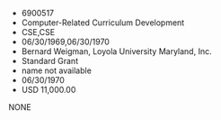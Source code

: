 * 6900517
* Computer-Related Curriculum Development
* CSE,CSE
* 06/30/1969,06/30/1970
* Bernard Weigman, Loyola University Maryland, Inc.
* Standard Grant
*   name not available
* 06/30/1970
* USD 11,000.00

NONE